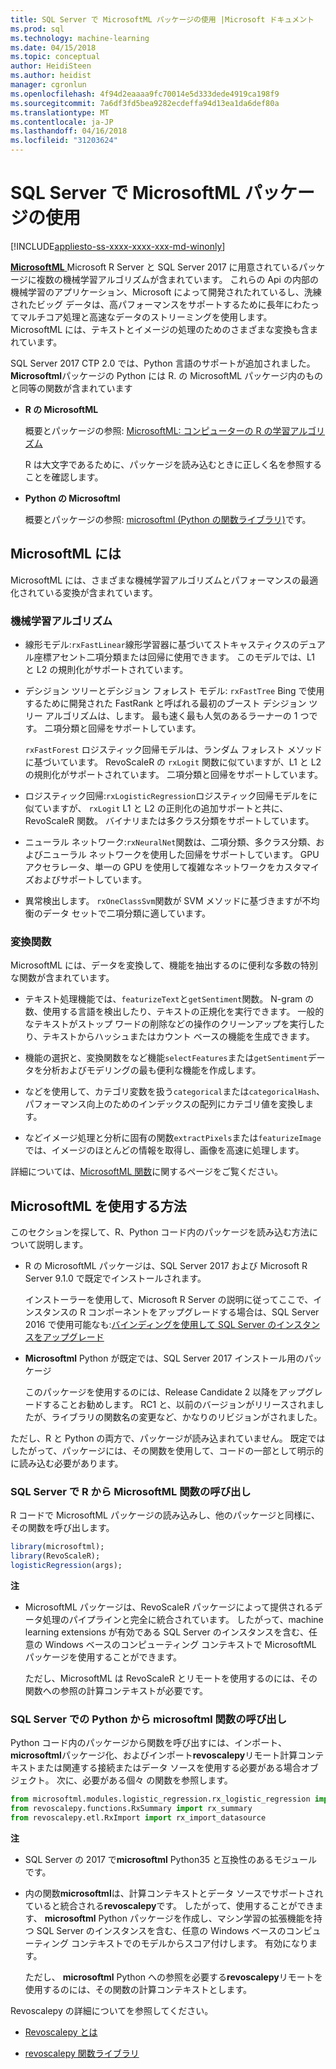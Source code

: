 ```yaml
---
title: SQL Server で MicrosoftML パッケージの使用 |Microsoft ドキュメント
ms.prod: sql
ms.technology: machine-learning
ms.date: 04/15/2018
ms.topic: conceptual
author: HeidiSteen
ms.author: heidist
manager: cgronlun
ms.openlocfilehash: 4f94d2eaaaa9fc70014e5d333dede4919ca198f9
ms.sourcegitcommit: 7a6df3fd5bea9282ecdeffa94d13ea1da6def80a
ms.translationtype: MT
ms.contentlocale: ja-JP
ms.lasthandoff: 04/16/2018
ms.locfileid: "31203624"
---
```

# <a name="using-the-microsoftml-package-with-sql-server"></a>SQL Server で MicrosoftML パッケージの使用
[!INCLUDE[appliesto-ss-xxxx-xxxx-xxx-md-winonly](../includes/appliesto-ss-xxxx-xxxx-xxx-md-winonly.md)]

[ **MicrosoftML** ](https://msdn.microsoft.com/microsoft-r/microsoftml-introduction) Microsoft R Server と SQL Server 2017 に用意されているパッケージに複数の機械学習アルゴリズムが含まれています。 これらの Api の内部の機械学習のアプリケーション、Microsoft によって開発されたれているし、洗練されたビッグ データは、高パフォーマンスをサポートするために長年にわたってマルチコア処理と高速なデータのストリーミングを使用します。 MicrosoftML には、テキストとイメージの処理のためのさまざまな変換も含まれています。

SQL Server 2017 CTP 2.0 では、Python 言語のサポートが追加されました。 **Microsoftml**パッケージの Python には R. の MicrosoftML パッケージ内のものと同等の関数が含まれています 

+ **R の MicrosoftML**

    概要とパッケージの参照: [MicrosoftML: コンピューターの R の学習アルゴリズム](https://docs.microsoft.com/en-us/r-server/r-reference/microsoftml/microsoftml-package)

    R は大文字であるために、パッケージを読み込むときに正しく名を参照することを確認します。

+ **Python の Microsoftml**

    概要とパッケージの参照: [microsoftml (Python の関数ライブラリ)](https://docs.microsoft.com/r-server/python-reference/microsoftml/microsoftml-package)です。 

## <a name="whats-in-microsoftml"></a>MicrosoftML には

MicrosoftML には、さまざまな機械学習アルゴリズムとパフォーマンスの最適化されている変換が含まれています。

### <a name="machine-learning-algorithms"></a>機械学習アルゴリズム

-  線形モデル:`rxFastLinear`線形学習器に基づいてストキャスティクスのデュアル座標アセント二項分類または回帰に使用できます。 このモデルでは、L1 と L2 の規則化がサポートされています。

- デシジョン ツリーとデシジョン フォレスト モデル: `rxFastTree` Bing で使用するために開発された FastRank と呼ばれる最初のブースト デシジョン ツリー アルゴリズムは、します。 最も速く最も人気のあるラーナーの 1 つです。 二項分類と回帰をサポートしています。

  `rxFastForest` ロジスティック回帰モデルは、ランダム フォレスト メソッドに基づいています。 RevoScaleR の `rxLogit` 関数に似ていますが、L1 と L2 の規則化がサポートされています。 二項分類と回帰をサポートしています。

- ロジスティック回帰:`rxLogisticRegression`ロジスティック回帰モデルをに似ていますが、 `rxLogit` L1 と L2 の正則化の追加サポートと共に、RevoScaleR 関数。 バイナリまたは多クラス分類をサポートしています。

- ニューラル ネットワーク:`rxNeuralNet`関数は、二項分類、多クラス分類、およびニューラル ネットワークを使用した回帰をサポートしています。 GPU アクセラレータ、単一の GPU を使用して複雑なネットワークをカスタマイズおよびサポートしています。

- 異常検出します。  `rxOneClassSvm`関数が SVM メソッドに基づきますが不均衡のデータ セットで二項分類に適しています。

### <a name="transformation-functions"></a>変換関数

MicrosoftML には、データを変換して、機能を抽出するのに便利な多数の特別な関数が含まれています。

- テキスト処理機能では、`featurizeText`と`getSentiment`関数。 N-gram の数、使用する言語を検出したり、テキストの正規化を実行できます。 一般的なテキストがストップ ワードの削除などの操作のクリーンアップを実行したり、テキストからハッシュまたはカウント ベースの機能を生成できます。

- 機能の選択と、変換関数をなど機能`selectFeatures`または`getSentiment`データを分析およびモデリングの最も便利な機能を作成します。

- などを使用して、カテゴリ変数を扱う`categorical`または`categoricalHash`、パフォーマンス向上のためのインデックスの配列にカテゴリ値を変換します。

- などイメージ処理と分析に固有の関数`extractPixels`または`featurizeImage`では、イメージのほとんどの情報を取得し、画像を高速に処理します。

詳細については、[MicrosoftML 関数](https://msdn.microsoft.com/microsoft-r/microsoftml/microsoftml)に関するページをご覧ください。

## <a name="how-to-use-microsoftml"></a>MicrosoftML を使用する方法

このセクションを探して、R、Python コード内のパッケージを読み込む方法について説明します。

+ R の MicrosoftML パッケージは、SQL Server 2017 および Microsoft R Server 9.1.0 で既定でインストールされます。

    インストーラーを使用して、Microsoft R Server の説明に従ってここで、インスタンスの R コンポーネントをアップグレードする場合は、SQL Server 2016 で使用可能なも:[バインディングを使用して SQL Server のインスタンスをアップグレード](r/use-sqlbindr-exe-to-upgrade-an-instance-of-sql-server.md)

+ **Microsoftml** Python が既定では、SQL Server 2017 インストール用のパッケージ 

   このパッケージを使用するのには、Release Candidate 2 以降をアップグレードすることお勧めします。 RC1 と、以前のバージョンがリリースされましたが、ライブラリの関数名の変更など、かなりのリビジョンがされました。 

ただし、R と Python の両方で、パッケージが読み込まれていません。 既定ではしたがって、パッケージには、その関数を使用して、コードの一部として明示的に読み込む必要があります。

### <a name="calling-microsoftml-functions-from-r-in-sql-server"></a>SQL Server で R から MicrosoftML 関数の呼び出し

R コードで MicrosoftML パッケージの読み込みし、他のパッケージと同様に、その関数を呼び出します。

```R
library(microsoftml);
library(RevoScaleR);
logisticRegression(args);
```

**注**

+ MicrosoftML パッケージは、RevoScaleR パッケージによって提供されるデータ処理のパイプラインと完全に統合されています。 したがって、machine learning extensions が有効である SQL Server のインスタンスを含む、任意の Windows ベースのコンピューティング コンテキストで MicrosoftML パッケージを使用することができます。

    ただし、MicrosoftML は RevoScaleR とリモートを使用するのには、その関数への参照の計算コンテキストが必要です。

### <a name="calling-microsoftml-functions-from-python-in-sql-server"></a>SQL Server での Python から microsoftml 関数の呼び出し

Python コード内のパッケージから関数を呼び出すには、インポート、 **microsoftml**パッケージ化、およびインポート**revoscalepy**リモート計算コンテキストまたは関連する接続またはデータ ソースを使用する必要がある場合オブジェクト。 次に、必要がある個々 の関数を参照します。

```Python
from microsoftml.modules.logistic_regression.rx_logistic_regression import rx_logistic_regression
from revoscalepy.functions.RxSummary import rx_summary
from revoscalepy.etl.RxImport import rx_import_datasource
```

**注**

+ SQL Server の 2017 で**microsoftml** Python35 と互換性のあるモジュールです。 

+ 内の関数**microsoftml**は、計算コンテキストとデータ ソースでサポートされていると統合される**revoscalepy**です。 したがって、使用することができます、 **microsoftml** Python パッケージを作成し、マシン学習の拡張機能を持つ SQL Server のインスタンスを含む、任意の Windows ベースのコンピューティング コンテキストでのモデルからスコア付けします。 有効になります。

    ただし、 **microsoftml** Python への参照を必要する**revoscalepy**リモートを使用するのには、その関数の計算コンテキストとします。

Revoscalepy の詳細についてを参照してください。

+ [Revoscalepy とは](python/what-is-revoscalepy.md)

+ [revoscalepy 関数ライブラリ](https://docs.microsoft.com/en-us/r-server/python-reference/revoscalepy/revoscalepy-package) 
